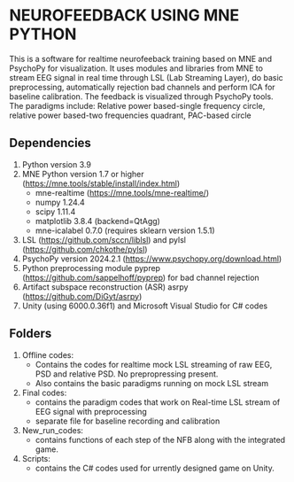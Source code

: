 # NEUROFEEDBACK USING MNE PYTHON
This is a software for realtime neurofeeback training based on MNE and PsychoPy for visualization.
It uses modules and libraries from MNE to stream EEG signal in real time through LSL (Lab Streaming Layer), do basic preprocessing, 
automatically rejection bad channels and perform ICA for baseline calibration. The feedback is visualized through PsychoPy tools. 
The paradigms include: Relative power based-single frequency circle, relative power based-two frequencies quadrant, PAC-based circle

## Dependencies
1. Python version 3.9 
2. MNE Python version 1.7 or higher (https://mne.tools/stable/install/index.html)
   + mne-realtime (https://mne.tools/mne-realtime/)
   + numpy             1.24.4
   + scipy             1.11.4
   + matplotlib        3.8.4 (backend=QtAgg)
   + mne-icalabel      0.7.0 (requires sklearn version 1.5.1)
3. LSL (https://github.com/sccn/liblsl) and pylsl (https://github.com/chkothe/pylsl)
4. PsychoPy version 2024.2.1 (https://www.psychopy.org/download.html)
5. Python preprocessing module pyprep (https://github.com/sappelhoff/pyprep) for bad channel rejection
6. Artifact subspace reconstruction (ASR) asrpy (https://github.com/DiGyt/asrpy)
7. Unity (using 6000.0.36f1) and Microsoft Visual Studio for C# codes

## Folders
1. Offline codes: 
   + Contains the codes for realtime mock LSL streaming of raw EEG, PSD and relative PSD. No prepropressing present. 
   + Also contains the basic paradigms running on mock LSL stream
2. Final codes:
   + contains the paradigm codes that work on Real-time LSL stream of EEG signal with preprocessing
   + separate file for baseline recording and calibration
3. New_run_codes:
   + contains functions of each step of the NFB along with the integrated game.
4. Scripts:
   + contains the C# codes used for urrently designed game on Unity.
